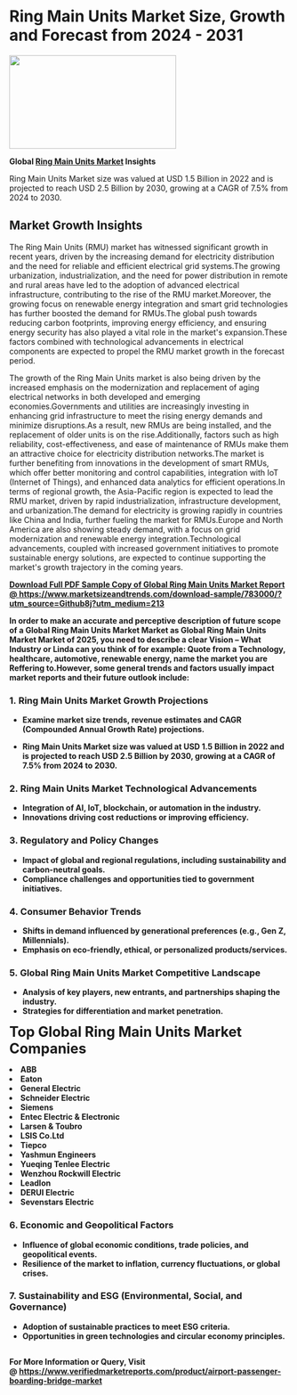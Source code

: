 <H1>Ring Main Units Market Size, Growth and Forecast from 2024 - 2031</H1><img class="aligncenter size-medium wp-image-584254" src="https://thirdeyenews.in/wp-content/uploads/2024/09/Global-Market-Research-300x168.jpeg" alt="" width="300" height="168" /><p><strong>Global&nbsp;<a href="https://www.marketsizeandtrends.com/download-sample/783000/?utm_source=Github8j?utm_medium=213">Ring Main Units Market</a> Insights</strong></p><p>Ring Main Units Market size was valued at USD 1.5 Billion in 2022 and is projected to reach USD 2.5 Billion by 2030, growing at a CAGR of 7.5% from 2024 to 2030.</p><p><h2>Market Growth Insights</h2> <p>The Ring Main Units (RMU) market has witnessed significant growth in recent years, driven by the increasing demand for electricity distribution and the need for reliable and efficient electrical grid systems.The growing urbanization, industrialization, and the need for power distribution in remote and rural areas have led to the adoption of advanced electrical infrastructure, contributing to the rise of the RMU market.Moreover, the growing focus on renewable energy integration and smart grid technologies has further boosted the demand for RMUs.The global push towards reducing carbon footprints, improving energy efficiency, and ensuring energy security has also played a vital role in the market's expansion.These factors combined with technological advancements in electrical components are expected to propel the RMU market growth in the forecast period.</p> <p><strong><a href="#"></a></strong></p> <p>The growth of the Ring Main Units market is also being driven by the increased emphasis on the modernization and replacement of aging electrical networks in both developed and emerging economies.Governments and utilities are increasingly investing in enhancing grid infrastructure to meet the rising energy demands and minimize disruptions.As a result, new RMUs are being installed, and the replacement of older units is on the rise.Additionally, factors such as high reliability, cost-effectiveness, and ease of maintenance of RMUs make them an attractive choice for electricity distribution networks.The market is further benefiting from innovations in the development of smart RMUs, which offer better monitoring and control capabilities, integration with IoT (Internet of Things), and enhanced data analytics for efficient operations.In terms of regional growth, the Asia-Pacific region is expected to lead the RMU market, driven by rapid industrialization, infrastructure development, and urbanization.The demand for electricity is growing rapidly in countries like China and India, further fueling the market for RMUs.Europe and North America are also showing steady demand, with a focus on grid modernization and renewable energy integration.Technological advancements, coupled with increased government initiatives to promote sustainable energy solutions, are expected to continue supporting the market's growth trajectory in the coming years.</p> <p><strong><a href="#"></p><p><span class=""><strong>Download Full PDF Sample Copy of Global Ring Main Units Market Report</strong> @ <a href="https://www.marketsizeandtrends.com/download-sample/783000/?utm_source=Github8j?utm_medium=213" target="_blank">https://www.marketsizeandtrends.com/download-sample/783000/?utm_source=Github8j?utm_medium=213</a></span></p><p>In order to make an accurate and perceptive description of future scope of a Global&nbsp;Ring Main Units Market Market as Global&nbsp;Ring Main Units Market Market of 2025, you need to describe a clear Vision &ndash; What Industry or Linda can you think of for example: Quote from a Technology, healthcare, automotive, renewable energy, name the market you are Reffering to.However, some general trends and factors usually impact market reports and their future outlook include:</p><h3>1.&nbsp;<strong>Ring Main Units Market Growth Projections</strong></h3><ul><li>Examine market size trends, revenue estimates and CAGR (Compounded Annual Growth Rate) projections.</li><li><p>Ring Main Units Market size was valued at USD 1.5 Billion in 2022 and is projected to reach USD 2.5 Billion by 2030, growing at a CAGR of 7.5% from 2024 to 2030.</p></li></ul><h3>2.&nbsp;<strong>Ring Main Units Market Technological Advancements</strong></h3><ul><li>Integration of AI, IoT, blockchain, or automation in the industry.</li><li>Innovations driving cost reductions or improving efficiency.</li></ul><h3>3.&nbsp;<strong>Regulatory and Policy Changes</strong></h3><ul><li>Impact of global and regional regulations, including sustainability and carbon-neutral goals.</li><li>Compliance challenges and opportunities tied to government initiatives.</li></ul><h3>4.&nbsp;<strong>Consumer Behavior Trends</strong></h3><ul><li>Shifts in demand influenced by generational preferences (e.g., Gen Z, Millennials).</li><li>Emphasis on eco-friendly, ethical, or personalized products/services.</li></ul><h3>5.&nbsp;<strong>Global Ring Main Units Market Competitive Landscape</strong></h3><ul><li>Analysis of key players, new entrants, and partnerships shaping the industry.</li><li>Strategies for differentiation and market penetration.</li></ul><p data-pm-slice="1 1 []"><span style="color: inherit; font-family: inherit; font-size: 25px;">Top Global Ring Main Units Market Companies</span></p><div class="" data-test-id=""><p><li>ABB</li><li> Eaton</li><li> General Electric</li><li> Schneider Electric</li><li> Siemens</li><li> Entec Electric & Electronic</li><li> Larsen & Toubro</li><li> LSIS Co.Ltd</li><li> Tiepco</li><li> Yashmun Engineers</li><li> Yueqing Tenlee Electric</li><li> Wenzhou Rockwill Electric</li><li> Leadlon</li><li> DERUI Electric</li><li> Sevenstars Electric</li></p></div><h3>6.&nbsp;<strong>Economic and Geopolitical Factors</strong></h3><ul><li>Influence of global economic conditions, trade policies, and geopolitical events.</li><li>Resilience of the market to inflation, currency fluctuations, or global crises.</li></ul><h3>7.&nbsp;<strong>Sustainability and ESG (Environmental, Social, and Governance)</strong></h3><ul><li>Adoption of sustainable practices to meet ESG criteria.</li><li>Opportunities in green technologies and circular economy principles.</li></ul><h2><strong style="font-size: 14px;">For More Information or Query, Visit @&nbsp;</strong><a style="background-color: #ffffff; font-size: 14px;" href="https://www.marketsizeandtrends.com/report/ring-main-units-market/" target="_blank">https://www.verifiedmarketreports.com/product/airport-passenger-boarding-bridge-market</a></h2>